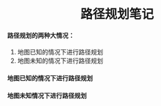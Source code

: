 <center><h1>
  路径规划笔记
  </h1></center>

#### 路径规划的两种大情况：

1. 地图已知的情况下进行路径规划
2. 地图未知的情况下进行路径规划

#### 地图已知的情况下进行路径规划



#### 地图未知情况下进行路径规划

